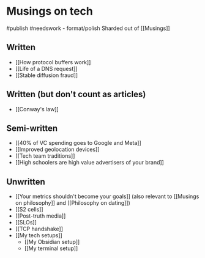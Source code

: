 # Musings on tech
#publish 
#needswork  - format/polish
Sharded out of [[Musings]]
## Written
- [[How protocol buffers work]]
- [[Life of a DNS request]]
- [[Stable diffusion fraud]]

## Written (but don't count as articles)
- [[Conway's law]]

## Semi-written
- [[40% of VC spending goes to Google and Meta]]
- [[Improved geolocation devices]]
- [[Tech team traditions]]
- [[High schoolers are high value advertisers of your brand]]

## Unwritten
- [[Your metrics shouldn't become your goals]] (also relevant to [[Musings on philosophy]] and [[Philosophy on dating]])
- [[S2 cells]]
- [[Post-truth media]]
- [[SLOs]]
- [[TCP handshake]]
- [[My tech setups]]
  - [[My Obsidian setup]]
  - [[My terminal setup]]





